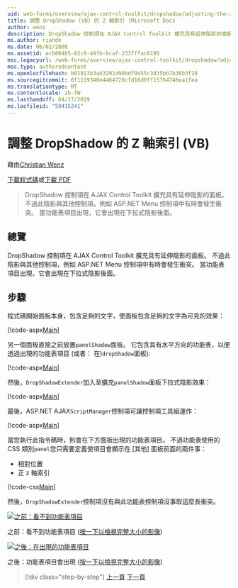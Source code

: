 ```yaml
---
uid: web-forms/overview/ajax-control-toolkit/dropshadow/adjusting-the-z-index-of-a-dropshadow-vb
title: 調整 DropShadow (VB) 的 Z 軸索引 |Microsoft Docs
author: wenz
description: DropShadow 控制項在 AJAX Control Toolkit 擴充具有延伸陰影的面板。 不過此陰影有時會與其他控制項，如安裝衝突...
ms.author: riande
ms.date: 06/02/2008
ms.assetid: ecb004b5-82c0-44fb-bcaf-233fffac6195
msc.legacyurl: /web-forms/overview/ajax-control-toolkit/dropshadow/adjusting-the-z-index-of-a-dropshadow-vb
msc.type: authoredcontent
ms.openlocfilehash: b01913b3ad3291d90bdf9455c3d35bb7b36b3f28
ms.sourcegitcommit: 0f1119340e4464720cfd16d0ff15764746ea1fea
ms.translationtype: MT
ms.contentlocale: zh-TW
ms.lasthandoff: 04/17/2019
ms.locfileid: "59415241"
---
```

# <a name="adjusting-the-z-index-of-a-dropshadow-vb"></a>調整 DropShadow 的 Z 軸索引 (VB)

藉由[Christian Wenz](https://github.com/wenz)

[下載程式碼](http://download.microsoft.com/download/5/1/6/51652a81-500b-4f6b-88d3-617103e7941e/DropShadow1.vb.zip)或[下載 PDF](http://download.microsoft.com/download/b/6/a/b6ae89ee-df69-4c87-9bfb-ad1eb2b23373/dropshadow1VB.pdf)

> DropShadow 控制項在 AJAX Control Toolkit 擴充具有延伸陰影的面板。 不過此陰影與其他控制項，例如 ASP.NET Menu 控制項中有時會發生衝突。 當功能表項目出現，它會出現在下拉式陰影後面。


## <a name="overview"></a>總覽

DropShadow 控制項在 AJAX Control Toolkit 擴充具有延伸陰影的面板。 不過此陰影與其他控制項，例如 ASP.NET Menu 控制項中有時會發生衝突。 當功能表項目出現，它會出現在下拉式陰影後面。

## <a name="steps"></a>步驟

程式碼開始面板本身，包含足夠的文字，使面板包含足夠的文字為可見的效果：

[!code-aspx[Main](adjusting-the-z-index-of-a-dropshadow-vb/samples/sample1.aspx)]

另一個面板直接之前放置`panelShadow`面板。 它包含具有水平方向的功能表，以便透過出現的功能表項目 (或者： 在)`dropShadow`面板):

[!code-aspx[Main](adjusting-the-z-index-of-a-dropshadow-vb/samples/sample2.aspx)]

然後，`DropShadowExtender`加入至擴充`panelShadow`面板下拉式陰影效果：

[!code-aspx[Main](adjusting-the-z-index-of-a-dropshadow-vb/samples/sample3.aspx)]

最後，ASP.NET AJAX`ScriptManager`控制項可讓控制項工具組運作：

[!code-aspx[Main](adjusting-the-z-index-of-a-dropshadow-vb/samples/sample4.aspx)]

當您執行此指令碼時，則會在下方面板出現的功能表項目。 不過功能表使用的 CSS 類別`panel`您只需要定義使項目會顯示在 [其他] 面板前面的兩件事：

- 相對位置
- 正 z 軸索引

[!code-css[Main](adjusting-the-z-index-of-a-dropshadow-vb/samples/sample5.css)]

然後，`DropShadowExtender`控制項沒有與此功能表控制項沒事取這麼長衝突。


[![之前：看不到功能表項目](adjusting-the-z-index-of-a-dropshadow-vb/_static/image2.png)](adjusting-the-z-index-of-a-dropshadow-vb/_static/image1.png)

之前：看不到功能表項目 ([按一下以檢視完整大小的影像](adjusting-the-z-index-of-a-dropshadow-vb/_static/image3.png))


[![之後：在出現的功能表項目](adjusting-the-z-index-of-a-dropshadow-vb/_static/image5.png)](adjusting-the-z-index-of-a-dropshadow-vb/_static/image4.png)

之後：功能表項目會出現 ([按一下以檢視完整大小的影像](adjusting-the-z-index-of-a-dropshadow-vb/_static/image6.png))

> [!div class="step-by-step"]
> [上一頁](manipulating-dropshadow-properties-from-client-code-cs.md)
> [下一頁](manipulating-dropshadow-properties-from-client-code-vb.md)
